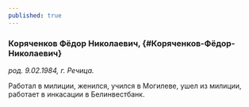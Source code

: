 ```yaml
---
published: true
---
```


### Коряченков Фёдор Николаевич,  {#Коряченков-Фёдор-Николаевич}

_род. 9.02.1984, г. Речица._



Работал в милиции, женился, учился в Могилеве, ушел из милиции, работает в инкасации в Белинвестбанк.
        
